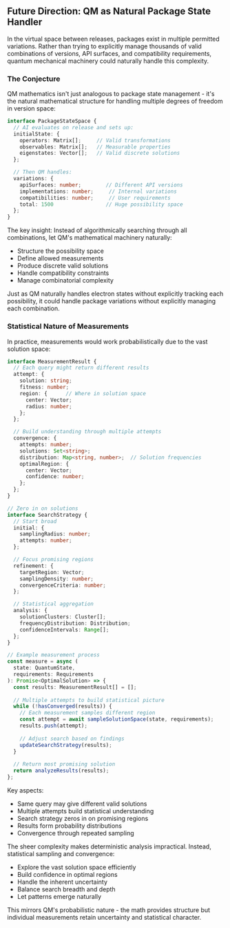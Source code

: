 ## Future Direction: QM as Natural Package State Handler

In the virtual space between releases, packages exist in multiple permitted variations. Rather than trying to explicitly
manage thousands of valid combinations of versions, API surfaces, and compatibility requirements, quantum mechanical
machinery could naturally handle this complexity.

### The Conjecture

QM mathematics isn't just analogous to package state management - it's the natural mathematical structure for handling
multiple degrees of freedom in version space:

```typescript
interface PackageStateSpace {
  // AI evaluates on release and sets up:
  initialState: {
    operators: Matrix[];     // Valid transformations
    observables: Matrix[];   // Measurable properties
    eigenstates: Vector[];   // Valid discrete solutions
  };

  // Then QM handles:
  variations: {
    apiSurfaces: number;        // Different API versions
    implementations: number;     // Internal variations
    compatibilities: number;     // User requirements
    total: 1500                 // Huge possibility space
  };
}
```

The key insight: Instead of algorithmically searching through all combinations, let QM's mathematical machinery
naturally:

- Structure the possibility space
- Define allowed measurements
- Produce discrete valid solutions
- Handle compatibility constraints
- Manage combinatorial complexity

Just as QM naturally handles electron states without explicitly tracking each possibility, it could handle package
variations without explicitly managing each combination.

### Statistical Nature of Measurements

In practice, measurements would work probabilistically due to the vast solution space:

```typescript
interface MeasurementResult {
  // Each query might return different results
  attempt: {
    solution: string;
    fitness: number;
    region: {      // Where in solution space
      center: Vector;
      radius: number;
    };
  };

  // Build understanding through multiple attempts
  convergence: {
    attempts: number;
    solutions: Set<string>;
    distribution: Map<string, number>;  // Solution frequencies
    optimalRegion: {
      center: Vector;
      confidence: number;
    };
  };
}

// Zero in on solutions
interface SearchStrategy {
  // Start broad
  initial: {
    samplingRadius: number;
    attempts: number;
  };

  // Focus promising regions
  refinement: {
    targetRegion: Vector;
    samplingDensity: number;
    convergenceCriteria: number;
  };

  // Statistical aggregation
  analysis: {
    solutionClusters: Cluster[];
    frequencyDistribution: Distribution;
    confidenceIntervals: Range[];
  };
}

// Example measurement process
const measure = async (
  state: QuantumState,
  requirements: Requirements
): Promise<OptimalSolution> => {
  const results: MeasurementResult[] = [];
  
  // Multiple attempts to build statistical picture
  while (!hasConverged(results)) {
    // Each measurement samples different region
    const attempt = await sampleSolutionSpace(state, requirements);
    results.push(attempt);
    
    // Adjust search based on findings
    updateSearchStrategy(results);
  }
  
  // Return most promising solution
  return analyzeResults(results);
};
```

Key aspects:

- Same query may give different valid solutions
- Multiple attempts build statistical understanding
- Search strategy zeros in on promising regions
- Results form probability distributions
- Convergence through repeated sampling

The sheer complexity makes deterministic analysis impractical. Instead, statistical sampling and convergence:

- Explore the vast solution space efficiently
- Build confidence in optimal regions
- Handle the inherent uncertainty
- Balance search breadth and depth
- Let patterns emerge naturally

This mirrors QM's probabilistic nature - the math provides structure but individual measurements retain uncertainty and
statistical character.